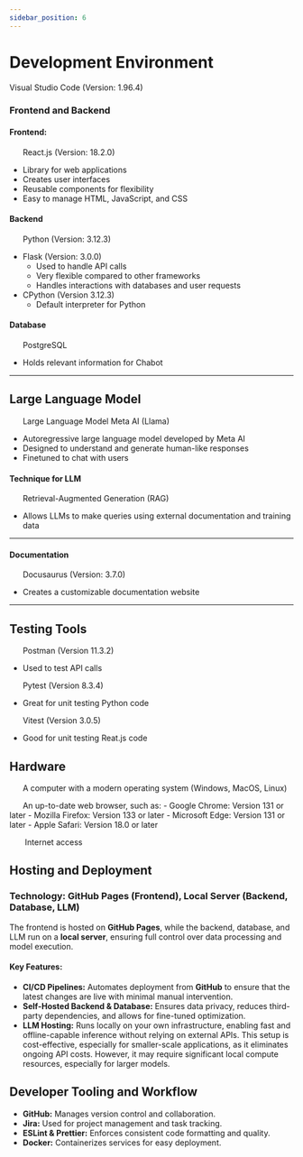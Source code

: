 ```yaml
---
sidebar_position: 6
---
```



# Development Environment 




Visual Studio Code (Version: 1.96.4)
     





### Frontend and Backend
#### Frontend:

&nbsp;&nbsp;&nbsp;&nbsp;&nbsp;&nbsp;React.js (Version: 18.2.0)
- Library for web applications
- Creates user interfaces
- Reusable components for flexibility
- Easy to manage HTML, JavaScript, and CSS



#### Backend
&nbsp;&nbsp;&nbsp;&nbsp;&nbsp;&nbsp;Python (Version: 3.12.3)
 - Flask (Version: 3.0.0)  
    - Used to handle API calls
    - Very flexible compared to other frameworks
    - Handles interactions with databases and user requests
 - CPython (Version 3.12.3)
    - Default interpreter for Python
 





#### Database
&nbsp;&nbsp;&nbsp;&nbsp;&nbsp;&nbsp;PostgreSQL
- Holds relevant information for Chabot

---
## Large Language Model
&nbsp;&nbsp;&nbsp;&nbsp;&nbsp;&nbsp;Large Language Model Meta AI (Llama)
- Autoregressive large language model developed by Meta AI
- Designed to understand and generate human-like responses
- Finetuned to chat with users


#### Technique for LLM
&nbsp;&nbsp;&nbsp;&nbsp;&nbsp;&nbsp;Retrieval-Augmented Generation (RAG)
- Allows LLMs to make queries using external documentation and training data
  

---

#### Documentation

&nbsp;&nbsp;&nbsp;&nbsp;&nbsp;&nbsp;Docusaurus (Version: 3.7.0)
- Creates a customizable documentation website
---
## Testing Tools
&nbsp;&nbsp;&nbsp;&nbsp;&nbsp;&nbsp;Postman (Version 11.3.2)
- Used to test API calls

&nbsp;&nbsp;&nbsp;&nbsp;&nbsp;&nbsp;Pytest (Version 8.3.4)
- Great for unit testing Python code

&nbsp;&nbsp;&nbsp;&nbsp;&nbsp;&nbsp;Vitest (Version 3.0.5)
- Good for unit testing Reat.js code
## Hardware
&nbsp;&nbsp;&nbsp;&nbsp;&nbsp;&nbsp;A computer with a modern operating system (Windows, MacOS, Linux)

&nbsp;&nbsp;&nbsp;&nbsp;&nbsp;&nbsp;An up-to-date web browser, such as:
        - Google Chrome: Version 131 or later
        - Mozilla Firefox: Version 133 or later
        - Microsoft Edge: Version 131 or later 
        - Apple Safari: Version 18.0 or later

&nbsp;&nbsp;&nbsp;&nbsp;&nbsp;&nbsp; Internet access

## Hosting and Deployment

### **Technology: GitHub Pages (Frontend), Local Server (Backend, Database, LLM)**
The frontend is hosted on **GitHub Pages**, while the backend, database, and LLM run on a **local server**, ensuring full control over data processing and model execution.

#### **Key Features:**
- **CI/CD Pipelines:** Automates deployment from **GitHub** to ensure that the latest changes are live with minimal manual intervention.  
- **Self-Hosted Backend & Database:** Ensures data privacy, reduces third-party dependencies, and allows for fine-tuned optimization.  
- **LLM Hosting:** Runs locally on your own infrastructure, enabling fast and offline-capable inference without relying on external APIs. This setup is cost-effective, especially for smaller-scale applications, as it eliminates ongoing API costs. However, it may require significant local compute resources, especially for larger models.  

## Developer Tooling and Workflow

- **GitHub:** Manages version control and collaboration.  
- **Jira:** Used for project management and task tracking.  
- **ESLint & Prettier:** Enforces consistent code formatting and quality.  
- **Docker:** Containerizes services for easy deployment.  
